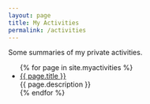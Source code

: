 ```yaml
---
layout: page
title: My Activities
permalink: /activities
---
```


Some summaries of my private activities.

<ul>
{% for page in site.myactivities %}
  <li><a href="{{ page.url | prepend: site.baseurl}}">{{ page.title }}</a><br>
      {{ page.description }}
 </li> 
{% endfor %}
</ul>
